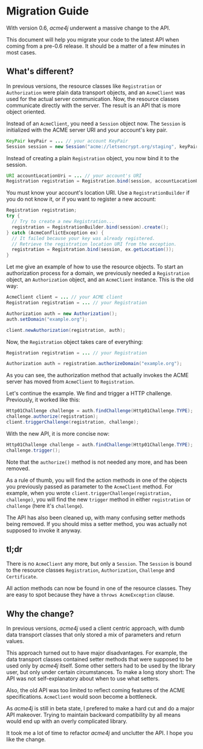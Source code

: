 # Migration Guide

With version 0.6, _acme4j_ underwent a massive change to the API.

This document will help you migrate your code to the latest API when coming from a pre-0.6 release. It should be a matter of a few minutes in most cases.

## What's different?

In previous versions, the resource classes like `Registration` or `Authorization` were plain data transport objects, and an `AcmeClient` was used for the actual server communication. Now, the resource classes communicate directly with the server. The result is an API that is more object oriented.

Instead of an `AcmeClient`, you need a `Session` object now. The `Session` is initialized with the ACME server URI and your account's key pair.

```java
KeyPair keyPair = ... // your account KeyPair
Session session = new Session("acme://letsencrypt.org/staging", keyPair);
```

Instead of creating a plain `Registration` object, you now bind it to the session.

```java
URI accountLocationUri = ... // your account's URI
Registration registration = Registration.bind(session, accountLocationUri);
```

You must know your account's location URI. Use a `RegistrationBuilder` if you do not know it, or if you want to register a new account:

```java
Registration registration;
try {
  // Try to create a new Registration...
  registration = RegistrationBuilder.bind(session).create();
} catch (AcmeConflictException ex) {
  // It failed because your key was already registered.
  // Retrieve the registration location URI from the exception.
  registration = Registration.bind(session, ex.getLocation());
}
```

Let me give an example of how to use the resource objects. To start an authorization process for a domain, we previously needed a `Registration` object, an `Authorization` object, and an `AcmeClient` instance. This is the old way:

```java
AcmeClient client = ... // your ACME client
Registration registration = ... // your Registration

Authorization auth = new Authorization();
auth.setDomain("example.org");

client.newAuthorization(registration, auth);
```

Now, the `Registration` object takes care of everything:

```java
Registration registration = ... // your Registration

Authorization auth = registration.authorizeDomain("example.org");
```

As you can see, the authorization method that actually invokes the ACME server has moved from `AcmeClient` to `Registration`.

Let's continue the example. We find and trigger a HTTP challenge. Previously, it worked like this:

```java
Http01Challenge challenge = auth.findChallenge(Http01Challenge.TYPE);
challenge.authorize(registration);
client.triggerChallenge(registration, challenge);
```

With the new API, it is more concise now:

```java
Http01Challenge challenge = auth.findChallenge(Http01Challenge.TYPE);
challenge.trigger();
```

Note that the `authorize()` method is not needed any more, and has been removed.

As a rule of thumb, you will find the action methods in one of the objects you previously passed as parameter to the `AcmeClient` method. For example, when you wrote `client.triggerChallenge(registration, challenge)`, you will find the new `trigger` method in either `registration` or `challenge` (here it's `challenge`).

The API has also been cleaned up, with many confusing setter methods being removed. If you should miss a setter method, you was actually not supposed to invoke it anyway.

## tl;dr

There is no `AcmeClient` any more, but only a `Session`. The `Session` is bound to the resource classes `Registration`, `Authorization`, `Challenge` and `Certificate`.

All action methods can now be found in one of the resource classes. They are easy to spot because they have a `throws AcmeException` clause.

## Why the change?

In previous versions, _acme4j_ used a client centric approach, with dumb data transport classes that only stored a mix of parameters and return values.

This approach turned out to have major disadvantages. For example, the data transport classes contained setter methods that were supposed to be used only by _acme4j_ itself. Some other setters had to be used by the library user, but only under certain circumstances. To make a long story short: The API was not self-explanatory about when to use what setters.

Also, the old API was too limited to reflect coming features of the ACME specifications. `AcmeClient` would soon become a bottleneck.

As _acme4j_ is still in beta state, I prefered to make a hard cut and do a major API makeover. Trying to maintain backward compatibility by all means would end up with an overly complicated library.

It took me a lot of time to refactor _acme4j_ and unclutter the API. I hope you like the change.
